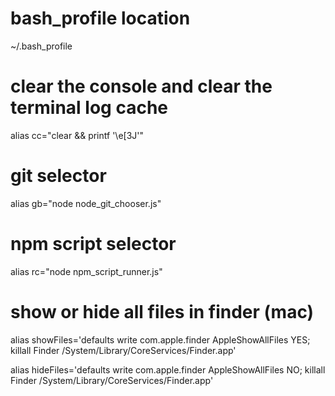 # bash_profile location
~/.bash_profile

# clear the console and clear the terminal log cache
alias cc="clear && printf \'\e[3J\'"

# git selector
alias gb="node node_git_chooser.js"

# npm script selector
alias rc="node npm_script_runner.js"

# show or hide all files in finder (mac)

alias showFiles='defaults write com.apple.finder AppleShowAllFiles YES; killall Finder /System/Library/CoreServices/Finder.app'

alias hideFiles='defaults write com.apple.finder AppleShowAllFiles NO; killall Finder /System/Library/CoreServices/Finder.app'
